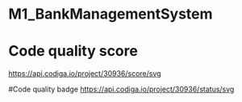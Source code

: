 # M1_BankManagementSystem

# Code quality score
https://api.codiga.io/project/30936/score/svg

#Code quality badge
https://api.codiga.io/project/30936/status/svg

